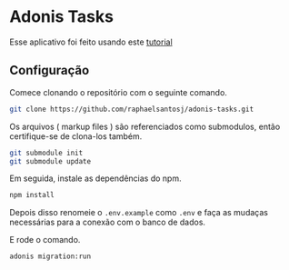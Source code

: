 # Adonis Tasks

Esse aplicativo foi feito usando este [tutorial](https://scotch.io/tutorials/building-a-web-app-with-adonisjs)

## Configuração

Comece clonando o repositório com o seguinte comando.

```bash
git clone https://github.com/raphaelsantosj/adonis-tasks.git
```

Os arquivos ( markup files ) são referenciados como submodulos, então certifique-se de clona-los também.

```bash
git submodule init 
git submodule update
```

Em seguida, instale as dependências do npm.

```bash
npm install
```

Depois disso renomeie o  `.env.example` como `.env` e faça as mudaças necessárias para a conexão com o banco de dados.

E rode o comando.

```bash
adonis migration:run
```
